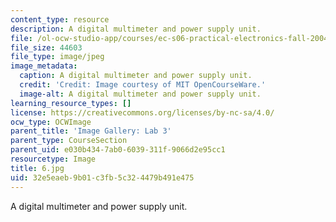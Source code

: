 ```yaml
---
content_type: resource
description: A digital multimeter and power supply unit.
file: /ol-ocw-studio-app/courses/ec-s06-practical-electronics-fall-2004/32e5eaeb9b01c3fb5c324479b491e475_6.jpg
file_size: 44603
file_type: image/jpeg
image_metadata:
  caption: A digital multimeter and power supply unit.
  credit: 'Credit: Image courtesy of MIT OpenCourseWare.'
  image-alt: A digital multimeter and power supply unit.
learning_resource_types: []
license: https://creativecommons.org/licenses/by-nc-sa/4.0/
ocw_type: OCWImage
parent_title: 'Image Gallery: Lab 3'
parent_type: CourseSection
parent_uid: e030b434-7ab0-6039-311f-9066d2e95cc1
resourcetype: Image
title: 6.jpg
uid: 32e5eaeb-9b01-c3fb-5c32-4479b491e475
---
```

A digital multimeter and power supply unit.